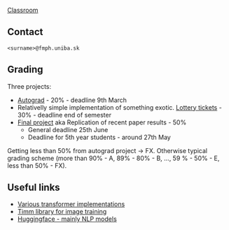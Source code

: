 [Classroom](https://classroom.google.com/c/NDY5NDE1NDkzOTI5?cjc=yr5hpez)

## Contact

`<surname>@fmph.uniba.sk`

## Grading

Three projects:
* [Autograd](https://usamec.github.io/ml2/hw1) - 20% - deadline 9th March 
* Relativelly simple implementation of something exotic. [Lottery tickets](https://usamec.github.io/ml2/hw2) - 30% - deadline end of semester
* [Final project](https://usamec.github.io/ml2/projects) aka Replication of recent paper results - 50%
  * General deadline 25th June
  * Deadline for 5th year students - around 27th May

Getting less than 50% from autograd project -> FX.
Otherwise typical grading scheme (more than 90% - A, 89% - 80% - B, ..., 59 % - 50% - E, less than 50% - FX).

## Useful links

* [Various transformer implementations](https://github.com/lucidrains/vit-pytorch)
* [Timm library for image training](https://github.com/rwightman/pytorch-image-models)
* [Huggingface - mainly NLP models](https://huggingface.co/)
